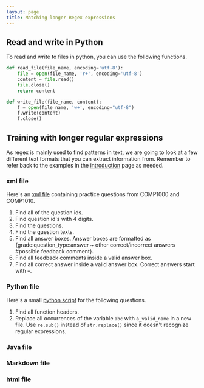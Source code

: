 ```yaml
---
layout: page
title: Matching longer Regex expressions
---
```


## Read and write in Python
To read and write to files in python, you can use the following functions.
```py
def read_file(file_name, encoding='utf-8'):
    file = open(file_name, 'r+', encoding='utf-8')
    content = file.read()
    file.close()
    return content

def write_file(file_name, content):
    f = open(file_name, 'w+', encoding="utf-8")
    f.write(content)
    f.close()
```

## Training with longer regular expressions
As regex is mainly used to find patterns in text, we are going to look at a few different text formats that you can extract information from. Remember to refer back to the examples in the [introduction](./indtroduction.md) page as needed.

### xml file
Here's an [xml file](.\practice_xml.py) containing practice questions from COMP1000 and COMP1010.

1. Find all of the question ids.
2. Find question id's with 4 digits.
2. Find the questions.
3. Find the question texts.
3. Find all answer boxes. Answer boxes are formatted as \{grade:question_type:answer ~ other correct/incorrect answers #possible feedback comment\}.
4. Find all feedback comments inside a valid answer box.
5. Find all correct answer inside a valid answer box. Correct answers start with `=`.

### Python file
Here's a small [python script](.\practice_python.py) for the following questions.

1. Find all function headers.
2. Replace all occurrences of the variable `abc` with  `a_valid_name` in a new file. Use `re.sub()` instead of `str.replace()` since it doesn't recognize regular expressions.

### Java file

### Markdown file

### html file
